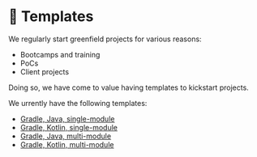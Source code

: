 # 📔 Templates

We regularly start greenfield projects for various reasons:
- Bootcamps and training
- PoCs
- Client projects

Doing so, we have come to value having templates to kickstart projects.

We urrently have the following templates:
- [Gradle, Java, single-module](https://github.com/nelkinda/template-java-gradle)
- [Gradle, Kotlin, single-module](https://github.com/nelkinda/template-kotlin-gradle)
- [Gradle, Java, multi-module](https://github.com/nelkinda/template-java-multi-gradle)
- [Gradle, Kotlin, multi-module](https://github.com/nelkinda/template-kotlin-multi-gradle)
